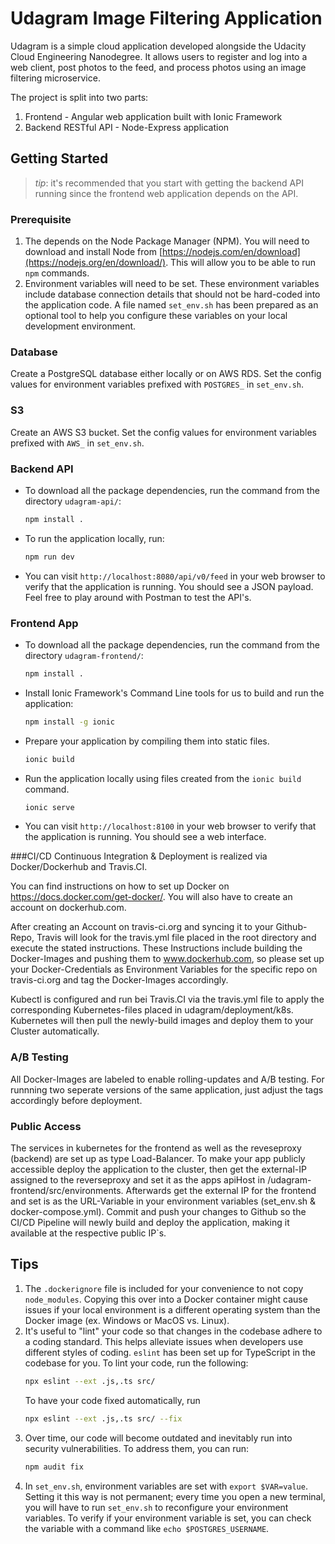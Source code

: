 # Udagram Image Filtering Application

Udagram is a simple cloud application developed alongside the Udacity Cloud Engineering Nanodegree. It allows users to register and log into a web client, post photos to the feed, and process photos using an image filtering microservice.

The project is split into two parts:
1. Frontend - Angular web application built with Ionic Framework
2. Backend RESTful API - Node-Express application

## Getting Started
> _tip_: it's recommended that you start with getting the backend API running since the frontend web application depends on the API.
### Prerequisite
1. The depends on the Node Package Manager (NPM). You will need to download and install Node from [https://nodejs.com/en/download](https://nodejs.org/en/download/). This will allow you to be able to run `npm` commands.
2. Environment variables will need to be set. These environment variables include database connection details that should not be hard-coded into the application code. A file named `set_env.sh` has been prepared as an optional tool to help you configure these variables on your local development environment.

### Database
Create a PostgreSQL database either locally or on AWS RDS. Set the config values for environment variables prefixed with `POSTGRES_` in `set_env.sh`.

### S3
Create an AWS S3 bucket. Set the config values for environment variables prefixed with `AWS_` in `set_env.sh`.

### Backend API
* To download all the package dependencies, run the command from the directory `udagram-api/`:
    ```bash
    npm install .
    ```
* To run the application locally, run:
    ```bash
    npm run dev
    ```
* You can visit `http://localhost:8080/api/v0/feed` in your web browser to verify that the application is running. You should see a JSON payload. Feel free to play around with Postman to test the API's.

### Frontend App
* To download all the package dependencies, run the command from the directory `udagram-frontend/`:
    ```bash
    npm install .
    ```
* Install Ionic Framework's Command Line tools for us to build and run the application:
    ```bash
    npm install -g ionic
    ```
* Prepare your application by compiling them into static files.
    ```bash
    ionic build
    ```
* Run the application locally using files created from the `ionic build` command.
    ```bash
    ionic serve
    ```
* You can visit `http://localhost:8100` in your web browser to verify that the application is running. You should see a web interface.

###CI/CD
Continuous Integration & Deployment is realized via Docker/Dockerhub and Travis.CI.

You can find instructions on how to set up Docker on https://docs.docker.com/get-docker/. You will also have to create an account on dockerhub.com.

After creating an Account on travis-ci.org and syncing it to your Github-Repo, Travis will look for the travis.yml file placed in the root directory and execute the stated instructions. These Instructions include building the Docker-Images and pushing them to www.dockerhub.com, so please set up your Docker-Credentials as Environment Variables for the specific repo on travis-ci.org and tag the Docker-Images accordingly.

Kubectl is  configured and run bei Travis.CI via the travis.yml file to apply the corresponding Kubernetes-files placed in udagram/deployment/k8s. Kubernetes will then pull the newly-build images and deploy them to your Cluster automatically.

### A/B Testing
All Docker-Images are labeled to enable rolling-updates and A/B testing. For runnning two seperate versions of the same application, just adjust the tags accordingly before deployment. 

### Public Access

The services in kubernetes for the frontend as well as the reveseproxy (backend) are set up as type Load-Balancer. To make your app publicly accessible deploy the application to the cluster, then get the external-IP assigned to the reverseproxy and set it as the apps apiHost in /udagram-frontend/src/environments. Afterwards get the external IP for the frontend and set is as the URL-Variable in your environment variables (set_env.sh & docker-compose.yml). Commit and push your changes to Github so the CI/CD Pipeline will newly build and deploy the application, making it available at the respective public IP`s. 


## Tips
1. The `.dockerignore` file is included for your convenience to not copy `node_modules`. Copying this over into a Docker container might cause issues if your local environment is a different operating system than the Docker image (ex. Windows or MacOS vs. Linux).
2. It's useful to "lint" your code so that changes in the codebase adhere to a coding standard. This helps alleviate issues when developers use different styles of coding. `eslint` has been set up for TypeScript in the codebase for you. To lint your code, run the following:
    ```bash
    npx eslint --ext .js,.ts src/
    ```
    To have your code fixed automatically, run
    ```bash
    npx eslint --ext .js,.ts src/ --fix
    ```
3. Over time, our code will become outdated and inevitably run into security vulnerabilities. To address them, you can run:
    ```bash
    npm audit fix
    ```
4. In `set_env.sh`, environment variables are set with `export $VAR=value`. Setting it this way is not permanent; every time you open a new terminal, you will have to run `set_env.sh` to reconfigure your environment variables. To verify if your environment variable is set, you can check the variable with a command like `echo $POSTGRES_USERNAME`.